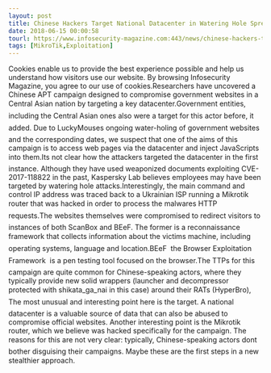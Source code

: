 ```yaml
---
layout: post
title: Chinese Hackers Target National Datacenter in Watering Hole Spree
date: 2018-06-15 00:00:58
tourl: https://www.infosecurity-magazine.com:443/news/chinese-hackers-target-national/
tags: [MikroTik,Exploitation]
---
```

Cookies enable us to provide the best experience possible and help us understand how visitors use our website. By browsing Infosecurity Magazine, you agree to our use of cookies.Researchers have uncovered a Chinese APT campaign designed to compromise government websites in a Central Asian nation by targeting a key datacenter.Government entities, including the Central Asian ones also were a target for this actor before, it added. Due to LuckyMouses ongoing water-holing of government websites and the corresponding dates, we suspect that one of the aims of this campaign is to access web pages via the datacenter and inject JavaScripts into them.Its not clear how the attackers targeted the datacenter in the first instance. Although they have used weaponized documents exploiting CVE-2017-118822 in the past, Kaspersky Lab believes employees may have been targeted by watering hole attacks.Interestingly, the main command and control IP address was traced back to a Ukrainian ISP running a Mikrotik router that was hacked in order to process the malwares HTTP requests.The websites themselves were compromised to redirect visitors to instances of both ScanBox and BEeF. The former is a reconnaissance framework that collects information about the victims machine, including operating systems, language and location.BEeF  the Browser Exploitation Framework  is a pen testing tool focused on the browser.The TTPs for this campaign are quite common for Chinese-speaking actors, where they typically provide new solid wrappers (launcher and decompressor protected with shikata_ga_nai in this case) around their RATs (HyperBro), The most unusual and interesting point here is the target. A national datacenter is a valuable source of data that can also be abused to compromise official websites. Another interesting point is the Mikrotik router, which we believe was hacked specifically for the campaign. The reasons for this are not very clear: typically, Chinese-speaking actors dont bother disguising their campaigns. Maybe these are the first steps in a new stealthier approach.